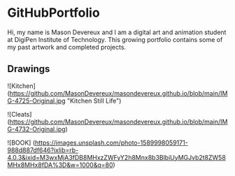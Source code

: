 # GitHubPortfolio
Hi, my name is Mason Devereux and I am a digital art and animation student at DigiPen Institute of Technology. This growing portfolio contains some of my past artwork and completed projects.

## Drawings

![Kitchen] (https://github.com/MasonDevereux/masondevereux.github.io/blob/main/IMG-4725-Original.jpg "Kitchen Still Life")

![Cleats] (https://github.com/MasonDevereux/masondevereux.github.io/blob/main/IMG-4732-Original.jpg)

![BOOK] (https://images.unsplash.com/photo-1589998059171-988d887df646?ixlib=rb-4.0.3&ixid=M3wxMjA3fDB8MHxzZWFyY2h8Mnx8b3BlbiUyMGJvb2t8ZW58MHx8MHx8fDA%3D&w=1000&q=80)
